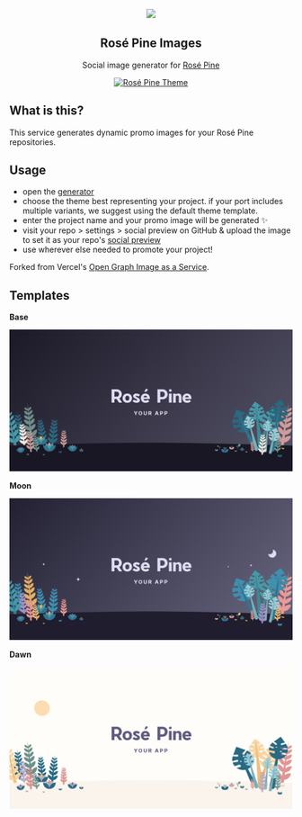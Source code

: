 <p align="center">
  <img src="https://github.com/rose-pine/rose-pine-theme/raw/main/assets/icon.png" width="90" />
  <h2 align="center">Rosé Pine Images</h2>
</p>

<p align="center">Social image generator for <a href="https://github.com/rose-pine/rose-pine-theme">Rosé Pine</a></p>

<p align="center">
  <a href="https://github.com/rose-pine/rose-pine-theme"><img alt="Rosé Pine Theme" src="https://img.shields.io/badge/Rosé%20Pine%20Theme-191724?style=flat-square" /></a>
</p>

## What is this?

This service generates dynamic promo images for your Rosé Pine repositories.

## Usage

- open the [generator](https://rose-pine-images.vercel.app)
- choose the theme best representing your project. if your port includes multiple variants, we suggest using the default theme template.
- enter the project name and your promo image will be generated ✨
- visit your repo > settings > social preview on GitHub & upload the image to set it as your repo's [social preview](https://docs.github.com/en/github/administering-a-repository/customizing-your-repositorys-social-media-preview)
- use wherever else needed to promote your project!

Forked from Vercel's [Open Graph Image as a Service](https://og-image.vercel.app).

## Templates

**Base**

![Rosé Pine base variant social image](https://github.com/fvrests/og-image/raw/main/public/promo/base.png)

**Moon**

![Rosé Pine Moon variant social image](https://github.com/fvrests/og-image/raw/main/public/promo/moon.png)

**Dawn**

![Rosé Pine Dawn variant social image](https://github.com/fvrests/og-image/raw/main/public/promo/dawn.png)
